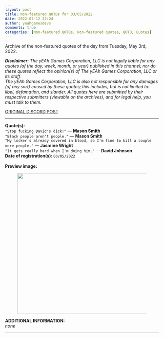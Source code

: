 ```yaml
---
layout: post
title: Non-featured QOTDs for 03/05/2022
date: 2022-07-12 22:24
author: yeahgamesdevs
comments: true
categories: [Non-featured QOTDs, Non-featured quotes, QOTD, Quotes]
---
```

<!-- wp:paragraph -->
<p>Archive of the non-featured quotes of the day from Tuesday, May 3rd, 2022. </p>
<!-- /wp:paragraph -->

<!-- wp:paragraph -->
<p><em><strong>Disclaimer</strong>: The yEAh Games Corporation, LLC is not legally liable for any quotes (of the day, week, month, or year) published in this channel; nor do these quotes reflect the opinion(s) of The yEAh Games Corporation, LLC or its staff</em>.<br><em>The yEAh Games Corporation, LLC is also not responsible for any damages (of any sort) caused by these quotes; this includes, but is not limited to: libel, defamation, and slander. All quotes here are submitted by their respective submitters (viewable on the archives), and for legal help, you must talk to them.</em><br><a href="https://cdn.discordapp.com/attachments/958100064079839303/964566123628609628/unknown.png"></a></p>
<!-- /wp:paragraph -->

<!-- wp:buttons {"layout":{"type":"flex","justifyContent":"left"}} -->
<div class="wp-block-buttons"><!-- wp:button {"textColor":"vivid-cyan-blue","align":"center","style":{"border":{"radius":"18px"}},"className":"is-style-fill"} -->
<div class="wp-block-button aligncenter is-style-fill"><a class="wp-block-button__link has-vivid-cyan-blue-color has-text-color wp-element-button" href="https://discord.com/channels/887052880782176266/958100064079839303/971155899672588429" style="border-radius:18px;">ORIGINAL DISCORD POST</a></div>
<!-- /wp:button --></div>
<!-- /wp:buttons -->

<!-- wp:separator {"align":"center","className":"is-style-wide"} -->
<hr class="wp-block-separator aligncenter has-alpha-channel-opacity is-style-wide" />
<!-- /wp:separator -->

<!-- wp:paragraph -->
<p><strong>Quote(s): </strong><br><code>"Stop fucking David's dick!"</code> — <strong>Mason Smith</strong><br><code>"Black people aren't people."</code> — <strong>Mason Smith</strong><br><code>"My locker's already covered in blood, so I'm fine to kill a couple more people."</code> — <strong>Jasmine Wright</strong><br><code>"It gets really hard when I'm doing him."</code> —<strong> David Johnson</strong><br><strong>Date of registration(s): </strong><code>03/05/2022</code> <code><br></code><br><strong>Preview image:</strong></p>
<!-- /wp:paragraph -->

<!-- wp:image {"id":846,"width":459,"height":462,"sizeSlug":"large","linkDestination":"none"} -->
<figure class="wp-block-image size-large is-resized"><img src="https://yeaharchives.files.wordpress.com/2022/07/image-39.png?w=890" alt="" class="wp-image-846" width="459" height="462" /></figure>
<!-- /wp:image -->

<!-- wp:paragraph -->
<p><strong>ADDITIONAL INFORMATION:</strong><br><em>none</em></p>
<!-- /wp:paragraph -->

<!-- wp:separator {"className":"is-style-wide"} -->
<hr class="wp-block-separator has-alpha-channel-opacity is-style-wide" />
<!-- /wp:separator -->
